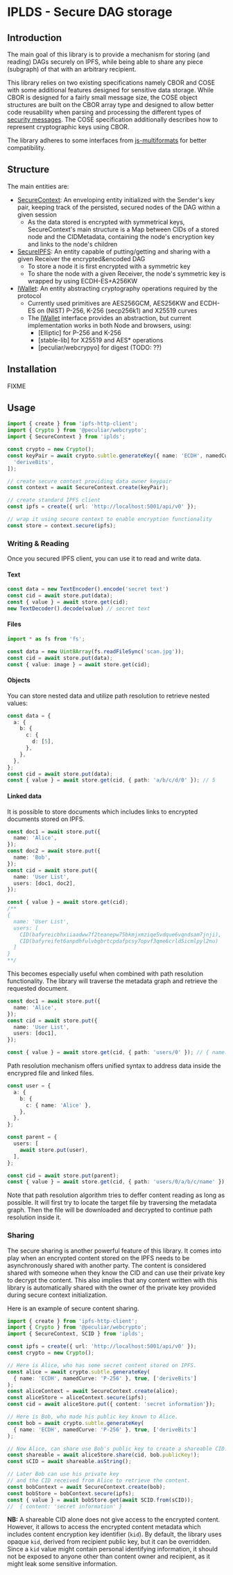 # IPLDS - Secure DAG storage

## Introduction

The main goal of this library is to provide a mechanism for storing (and reading) DAGs securely on IPFS, while being able to share any piece (subgraph) of that with an arbitrary recipient.

This library relies on two existing specifications namely CBOR and COSE with some additional features designed for sensitive data storage.
While CBOR is designed for a fairly small message size, the COSE object structures are built on the CBOR array type and designed to allow better code
reusability when parsing and processing the different types of [security messages](https://tools.ietf.org/html/rfc8152#section-2).
The COSE specification additionally describes how to represent cryptographic keys using CBOR.

The library adheres to some interfaces from [js-multiformats](https://github.com/multiformats/js-multiformats) for better compatibility.

## Structure

The main entities are:
- [SecureContext](src/secure/secure-context.ts): An enveloping entity initialized with the Sender's key pair, keeping track of the persisted, secured nodes of the DAG within a given session
  - As the data stored is encrypted with symmetrical keys, SecureContext's main structure is a Map between CIDs of a stored node and the CIDMetadata, containing the node's encryption key and links to the node's children
- [SecureIPFS](src/types/secure-ipfs.ts): An entity capable of putting/getting and sharing with a given Receiver the encrypted&encoded DAG
  - To store a node it is first encrypted with a symmetric key
  - To share the node with a given Receiver, the node's symmetric key is wrapped by using ECDH-ES+A256KW
- [IWallet](src/secure/wallet.ts): An entity abstracting cryptography operations required by the protocol
  - Currently used primitives are AES256GCM, AES256KW and ECDH-ES on (NIST) P-256, K-256 (secp256k1) and X25519 curves
  - The [IWallet](src/secure/wallet.ts) interface provides an abstraction, but current implementation works in both Node and browsers, using:
    - [Elliptic] for P-256 and K-256
    - [stable-lib] for X25519 and AES* operations
    - [peculiar/webcrypyo] for digest (TODO: ??)

## Installation

FIXME

## Usage

```typescript
import { create } from 'ipfs-http-client';
import { Crypto } from '@peculiar/webcrypto';
import { SecureContext } from 'iplds';

const crypto = new Crypto();
const keyPair = await crypto.subtle.generateKey({ name: 'ECDH', namedCurve: 'P-256' }, true, [
  'deriveBits',
]);

// create secure context providing data owner keypair
const context = await SecureContext.create(keyPair);

// create standard IPFS client
const ipfs = create({ url: 'http://localhost:5001/api/v0' });

// wrap it using secure context to enable encryption functionality 
const store = context.secure(ipfs);

```

### Writing & Reading

Once you secured IPFS client, you can use it to read and write data.

#### Text
```typescript
const data = new TextEncoder().encode('secret text')
const cid = await store.put(data);
const { value } = await store.get(cid);
new TextDecoder().decode(value) // secret text
```
#### Files
```typescript
import * as fs from 'fs';

const data = new Uint8Array(fs.readFileSync('scan.jpg'));
const cid = await store.put(data);
const { value: image } = await store.get(cid);
```
#### Objects
You can store nested data and utilize path resolution to retrieve nested values:
```typescript
const data = {
  a: {
    b: {
      c: {
        d: [5],
      },
    },
  },
};
const cid = await store.put(data);
const { value } = await store.get(cid, { path: 'a/b/c/d/0' }); // 5
```

#### Linked data
It is possible to store documents which includes links to encrypted documents stored on IPFS.
```typescript
const doc1 = await store.put({
  name: 'Alice',
});
const doc2 = await store.put({
  name: 'Bob',
});
const cid = await store.put({
  name: 'User List',
  users: [doc1, doc2],
});

const { value } = await store.get(cid);
/**
{
  name: 'User List',
  users: [
    CID(bafyreicbhxiiaadww7f2teanepw75bkmjxmziqe5vdque6vqndsam7jnji),
    CID(bafyreifet6anpdhfulvbgbrtcpdafpcsy7opvf3qme6crld5icmlpyl2nu)
  ]
}
**/

```
This becomes especially useful when combined with path resolution functionality.
The library will traverse the metadata graph and retrieve the requested document.
```typescript
const doc1 = await store.put({
  name: 'Alice',
});
const cid = await store.put({
  name: 'User List',
  users: [doc1],
});

const { value } = await store.get(cid, { path: 'users/0' }); // { name: 'Alice' }
```
Path resolution mechanism offers unified syntax to address data inside the encrypred file and linked files.
```typescript
const user = {
  a: {
    b: {
      c: { name: 'Alice' },
    },
  },
};

const parent = {
  users: [
    await store.put(user),
  ],
};

const cid = await store.put(parent);
const { value } = await store.get(cid, { path: 'users/0/a/b/c/name' }); // 'Alice'
```
Note that path resolution algorithm tries to deffer content reading as long as possible.
It will first try to locate the target file by traversing the metadata graph. Then the file will be downloaded and decrypted to continue path resolution inside it.

### Sharing
The secure sharing is another powerful feature of this library. It comes into play when an encrypted content stored on the IPFS needs to be asynchronously shared with another party.
The content is considered shared with someone when they know the CID and can use their private key to decrypt the content.
This also implies that any content written with this library is automatically shared with the owner of the private key provided during secure context initialization.

Here is an example of secure content sharing.

```typescript
import { create } from 'ipfs-http-client';
import { Crypto } from '@peculiar/webcrypto';
import { SecureContext, SCID } from 'iplds';

const ipfs = create({ url: 'http://localhost:5001/api/v0' });
const crypto = new Crypto();

// Here is Alice, who has some secret content stored on IPFS.
const alice = await crypto.subtle.generateKey(
  { name: 'ECDH', namedCurve: 'P-256' }, true, ['deriveBits']
);
const aliceContext = await SecureContext.create(alice);
const aliceStore = aliceContext.secure(ipfs);
const cid = await aliceStore.put({ content: 'secret information'});

// Here is Bob, who made his public key known to Alice.
const bob = await crypto.subtle.generateKey(
  { name: 'ECDH', namedCurve: 'P-256' }, true, ['deriveBits']
);

// Now Alice, can share use Bob's public key to create a shareable CID.
const shareable = await aliceStore.share(cid, bob.publicKey!);
const sCID = await shareable.asString();

// Later Bob can use his private key
// and the CID received from Alice to retrieve the content.
const bobContext = await SecureContext.create(bob);
const bobStore = bobContext.secure(ipfs);
const { value } = await bobStore.get(await SCID.from(sCID));
//  { content: 'secret information' }
```
**NB:** A shareable CID alone does not give access to the encrypted content.
However, it allows to access the encrypted content metadata which includes content encryption key identifier (`kid`).
By default, the library uses opaque `kid`, derived from recipient public key, but it can be overridden.
Since a `kid` value might contain personal identifying information, it should not be exposed to anyone other than content owner and recipient, as it might leak some sensitive information.
